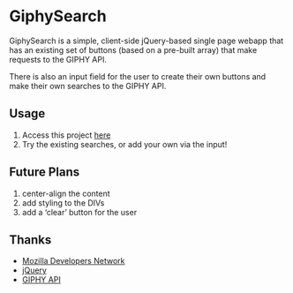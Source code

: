 # GiphySearch

GiphySearch is a simple, client-side jQuery-based single page webapp that has an existing set of buttons (based on a pre-built array) that make requests to the GIPHY API. 

There is also an input field for the user to create their own buttons and make their own searches to the GIPHY API.

## Usage

1. Access this project [here](https://happyliltrees.github.io/GiphySearch/)
2. Try the existing searches, or add your own via the input!

## Future Plans

1. center-align the content
2. add styling to the DIVs
3. add a ‘clear’ button for the user

## Thanks

* [Mozilla Developers Network](https://developer.mozilla.org/en-US/docs/Web/javascript)
* [jQuery](https://jquery.com)
* [GIPHY API](https://developers.giphy.com/)
